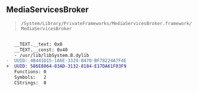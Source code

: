 ## MediaServicesBroker

> `/System/Library/PrivateFrameworks/MediaServicesBroker.framework/MediaServicesBroker`

```diff

   __TEXT.__text: 0x0
   __TEXT.__const: 0x40
   - /usr/lib/libSystem.B.dylib
-  UUID: 4B441D15-1A6E-3329-B470-BF78224A7F4E
+  UUID: 586E8064-83AD-3132-8184-E17DA61F03F9
   Functions: 0
   Symbols:   2
   CStrings:  0

```
